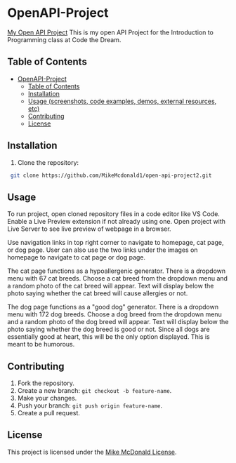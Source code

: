 # OpenAPI-Project
[My Open API Project](https://github.com/MikeMcdonald1/open-api-project2)
This is my open API Project for the Introduction to Programming class at Code the Dream.

## Table of Contents
- [OpenAPI-Project](#openapi-project)
  - [Table of Contents](#table-of-contents)
  - [Installation](#installation)
  - [Usage (screenshots, code examples, demos, external resources, etc)](#usage-screenshots-code-examples-demos-external-resources-etc)
  - [Contributing](#contributing)
  - [License](#license)

## Installation
1. Clone the repository:
```bash
 git clone https://github.com/MikeMcdonald1/open-api-project2.git
```
## Usage
To run project, open cloned repository files in a code editor like VS Code.
Enable a Live Preview extension if not already using one.
Open project with Live Server to see live preview of webpage in a browser.

Use navigation links in top right corner to navigate to homepage, cat page, or dog page.
User can also use the two links under the images on homepage to navigate to cat page or dog page.

The cat page functions as a hypoallergenic generator. There is a dropdown menu with 67 cat breeds.
Choose a cat breed from the dropdown menu and a random photo of the cat breed will appear.
Text will display below the photo saying whether the cat breed will cause allergies or not.

The dog page functions as a "good dog" generator. There is a dropdown menu with 172 dog breeds.
Choose a dog breed from the dropdown menu and a random photo of the dog breed will appear.
Text will display below the photo saying whether the dog breed is good or not. 
Since all dogs are essentially good at heart, this will be the only option displayed. This is meant to be humorous.

## Contributing
1. Fork the repository.
2. Create a new branch: `git checkout -b feature-name`.
3. Make your changes.
4. Push your branch: `git push origin feature-name`.
5. Create a pull request.
   
## License
This project is licensed under the [Mike McDonald License](LICENSE).
